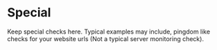 Special
=======

Keep special checks here. Typical examples may include, pingdom like checks for your website urls (Not a typical server monitoring check).
